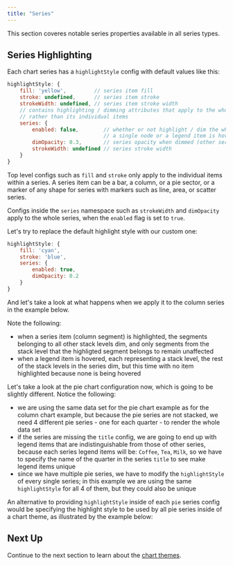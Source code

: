 ```yaml
---
title: "Series"
---
```


This section coveres notable series properties available in all series types.

## Series Highlighting

Each chart series has a `highlightStyle` config with default values like this:

```js
highlightStyle: {
    fill: 'yellow',         // series item fill
    stroke: undefined,      // series item stroke
    strokeWidth: undefined, // series item stroke width
    // contains highlighting / dimming attributes that apply to the whole series
    // rather than its individual items
    series: {
        enabled: false,        // whether or not highlight / dim the whole series when
                               // a single node or a legend item is hovered
        dimOpacity: 0.3,       // series opacity when dimmed (other series is hovered)
        strokeWidth: undefined // series stroke width
    }
}
```

Top level configs such as `fill` and `stroke` only apply to the individual items within a series.
A series item can be a bar, a column, or a pie sector, or a marker of any shape
for series with markers such as line, area, or scatter series.

Configs inside the `series` namespace such as `strokeWidth` and `dimOpacity` apply to the whole series,
when the `enabled` flag is set to `true`.

Let's try to replace the default highlight style with our custom one:

```js
highlightStyle: {
    fill: 'cyan',
    stroke: 'blue',
    series: {
        enabled: true,
        dimOpacity: 0.2
    }
}
```

And let's take a look at what happens when we apply it to the column series in the example below.

Note the following:
- when a series item (column segment) is highlighted, the segments belonging to all
  other stack levels dim, and only segments from the stack level that the highligted
  segment belongs to remain unaffected
- when a legend item is hovered, each representing a stack level, the rest of the
  stack levels in the series dim, but this time with no item highlighted because none
  is being hovered

<chart-example title='Column Series with Custom Highlight Style' name='basic-column' type='generated'></chart-example>

Let's take a look at the pie chart configuration now, which is going to be slightly
different. Notice the following:
- we are using the same data set for the pie chart example as for the column chart example, but because the pie series are not stacked, we need 4 different pie series - one for each quarter - to render the whole data set
- if the series are missing the `title` config, we are going to end up with legend items that are indistinguishable from those of other series, because each series legend items will be: `Coffee`, `Tea`, `Milk`, so we have to specify the name of the quarter in the series `title` to see make legend items unique
- since we have multiple pie series, we have to modify the `highlightStyle` of every single series; in this example we are using the same `highlightStyle` for all 4 of them, but they could also be unique

<chart-example title='Pie Series with Custom Highlight Style' name='basic-pie' type='generated'></chart-example>

An alternative to providing `highlightStyle` inside of each `pie` series config would be specifying the highlight style to be used by all pie series inside of a chart theme, as illustrated by the example below:

<chart-example title='Pie Series with Custom Highlight Style Theme' name='basic-pie-theme' type='generated'></chart-example>

## Next Up

Continue to the next section to learn about the [chart themes](/charts-themes/).
